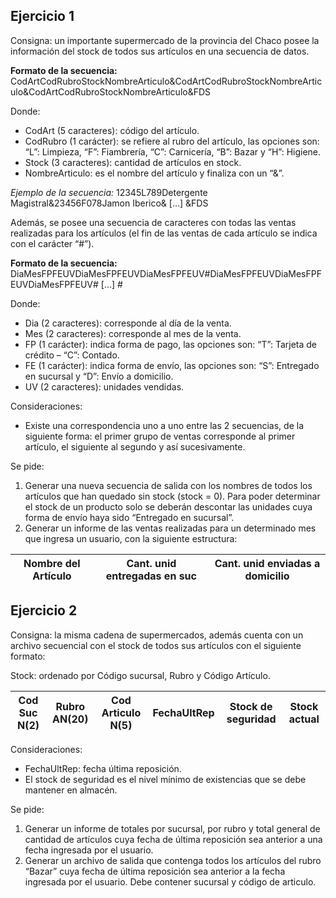 ## Ejercicio 1
Consigna: un importante supermercado de la provincia del Chaco posee la información del stock de todos
sus artículos en una secuencia de datos.

**Formato de la secuencia:**
CodArtCodRubroStockNombreArticulo&CodArtCodRubroStockNombreArticulo&CodArtCodRubroStockNombreArticulo&FDS

Donde:
- CodArt (5 caracteres): código del artículo.
- CodRubro (1 carácter): se refiere al rubro del artículo, las opciones son: “L”: Limpieza, “F”: Fiambrería,
“C”: Carnicería, “B”: Bazar y “H”: Higiene.
- Stock (3 caracteres): cantidad de artículos en stock.
- NombreArticulo: es el nombre del artículo y finaliza con un “&”.

*Ejemplo de la secuencia:*
12345L789Detergente Magistral&23456F078Jamon Iberico& [...] &FDS

Además, se posee una secuencia de caracteres con todas las ventas realizadas para
los artículos (el fin de las ventas de cada artículo se indica con el carácter “#”).

**Formato de la secuencia:**
DiaMesFPFEUVDiaMesFPFEUVDiaMesFPFEUV#DiaMesFPFEUVDiaMesFPFEUVDiaMesFPFEUV# [...] #

Donde:
- Dia (2 caracteres): corresponde al día de la venta.
- Mes (2 caracteres): corresponde al mes de la venta.
- FP (1 carácter): indica forma de pago, las opciones son: “T”: Tarjeta de crédito – “C”: Contado.
- FE (1 carácter): indica forma de envío, las opciones son: “S”: Entregado en sucursal y “D”: Envío a domicilio.
- UV (2 caracteres): unidades vendidas.

Consideraciones:
- Existe una correspondencia uno a uno entre las 2 secuencias, de la siguiente forma: el primer grupo de
ventas corresponde al primer artículo, el siguiente al segundo y así sucesivamente.

Se pide:
1. Generar una nueva secuencia de salida con los nombres de todos los artículos que han quedado sin stock
(stock = 0). Para poder determinar el stock de un producto solo se deberán descontar las unidades cuya forma
de envío haya sido “Entregado en sucursal”.
2. Generar un informe de las ventas realizadas para un determinado mes que ingresa un usuario, con la siguiente
estructura:

| Nombre del Artículo | Cant. unid entregadas en suc | Cant. unid enviadas a domicilio |
|---------------------|------------------------------|---------------------------------|

## Ejercicio 2
Consigna: la misma cadena de supermercados, además cuenta con un archivo secuencial con el stock
de todos sus artículos con el siguiente formato:

Stock: ordenado por Código sucursal, Rubro y Código Artículo.

| Cod Suc N(2) | Rubro AN(20) | Cod Articulo N(5) | FechaUltRep | Stock de seguridad | Stock actual |
|--------------|--------------|-------------------|-------------|--------------------|--------------|

Consideraciones:
- FechaUltRep: fecha última reposición.
- El stock de seguridad es el nivel mínimo de existencias que se debe mantener en almacén.

Se pide:
1. Generar un informe de totales por sucursal, por rubro y total general de cantidad de artículos
cuya fecha de última reposición sea anterior a una fecha ingresada por el usuario.
2. Generar un archivo de salida que contenga todos los artículos del rubro “Bazar” cuya fecha de
última reposición sea anterior a la fecha ingresada por el usuario. Debe contener sucursal y
código de articulo.
